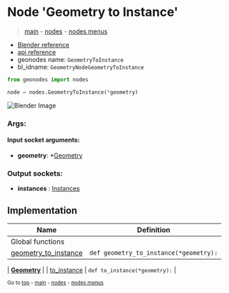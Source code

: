 # Node 'Geometry to Instance'

> [main](../structure.md) - [nodes](nodes.md) - [nodes menus](nodes_menus.md)

- [Blender reference](https://docs.blender.org/manual/en/latest/modeling/geometry_nodes/geometry/geometry_to_instance.html)
- [api reference](https://docs.blender.org/api/current/bpy.types.GeometryNodeGeometryToInstance.html)
- geonodes name: `GeometryToInstance`
- bl_idname: `GeometryNodeGeometryToInstance`

```python
from geonodes import nodes

node = nodes.GeometryToInstance(*geometry)
```

![Blender Image](https://docs.blender.org/manual/en/latest/_images/node-types_GeometryNodeGeometryToInstance.webp)

### Args:

#### Input socket arguments:

- **geometry**: *[Geometry](Geometry.md)

### Output sockets:

- **instances** : [Instances](Instances.md)

## Implementation

| Name | Definition |
|------|------------|
| Global functions |
| [geometry_to_instance](A.md#geometry_to_instance) | `def geometry_to_instance(*geometry):` |

| **[Geometry](Geometry.md)** |
| [to_instance](Geometry.md#to_instance) | `def to_instance(*geometry):` |

<sub>Go to [top](#node-Geometry-to-Instance) - [main](../structure.md) - [nodes](nodes.md) - [nodes menus](nodes_menus.md)</sub>

